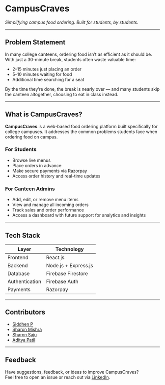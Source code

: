 # CampusCraves

*Simplifying campus food ordering. Built for students, by students.*

---

## Problem Statement

In many college canteens, ordering food isn’t as efficient as it should be. With just a 30-minute break, students often waste valuable time:

- 2–15 minutes just placing an order  
- 5–10 minutes waiting for food  
- Additional time searching for a seat  

By the time they’re done, the break is nearly over — and many students skip the canteen altogether, choosing to eat in class instead.

---

## What is CampusCraves?

**CampusCraves** is a web-based food ordering platform built specifically for college campuses. It addresses the common problems students face when ordering food on campus.

### For Students
- Browse live menus
- Place orders in advance
- Make secure payments via Razorpay
- Access order history and real-time updates

### For Canteen Admins
- Add, edit, or remove menu items
- View and manage all incoming orders
- Track sales and order performance
- Access a dashboard with future support for analytics and insights

---

## Tech Stack

| Layer           | Technology            |
|------------------|------------------------|
| Frontend         | React.js               |
| Backend          | Node.js + Express.js   |
| Database         | Firebase Firestore     |
| Authentication   | Firebase Auth          |
| Payments         | Razorpay               |

---

## Contributors

- [Siddhen P](https://linkedin.com/in/sidd4114)  
- [Sharon Mishra](https://www.linkedin.com/in/sharon-mishra/)  
- [Sharon Saju](https://www.linkedin.com/in/sharon-saju-4b5b69329/)  
- [Aditya Patil](https://www.linkedin.com/in/aditya-patil-2941a9312/)

---

## Feedback

Have suggestions, feedback, or ideas to improve CampusCraves?  
Feel free to open an issue or reach out via [LinkedIn](https://linkedin.com/in/sidd4114).
